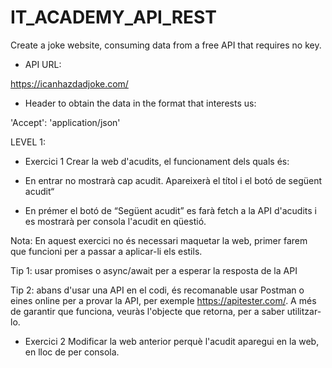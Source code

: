 # IT_ACADEMY_API_REST

Create a joke website, consuming data from a free API that requires no key. 

-   API URL:

https://icanhazdadjoke.com/

-    Header to obtain the data in the format that interests us:

'Accept': 'application/json'

LEVEL 1:


- Exercici 1
Crear la web d'acudits, el funcionament dels quals és:

- En entrar no mostrarà cap acudit. Apareixerà el títol i el botó de següent acudit“

- En prémer el botó de “Següent acudit” es farà fetch a la API d'acudits i es mostrarà per consola l'acudit en qüestió.

Nota: En aquest exercici no és necessari maquetar la web, primer farem que funcioni per a passar a aplicar-li els estils.

Tip 1: usar promises o async/await per a esperar la resposta de la API

Tip 2: abans d'usar una API en el codi, és recomanable usar Postman o eines online per a provar la API, per exemple https://apitester.com/. A més de garantir que funciona, veuràs l'objecte que retorna, per a saber utilitzar-lo.

- Exercici 2
Modificar la web anterior perquè l'acudit aparegui en la web, en lloc de per consola.
